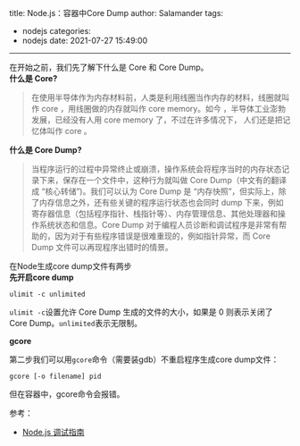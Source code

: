 title: Node.js：容器中Core Dump
author: Salamander
tags:
  - nodejs
categories:
  - nodejs
date: 2021-07-27 15:49:00
---
在开始之前，我们先了解下什么是 Core 和 Core Dump。  
**什么是 Core?**  
> 在使用半导体作为内存材料前，人类是利用线圈当作内存的材料，线圈就叫作 core ，用线圈做的内存就叫作 core memory。如今 ，半导体工业澎勃发展，已经没有人用 core memory 了，不过在许多情况下， 人们还是把记忆体叫作 core 。

**什么是 Core Dump?**  

>  当程序运行的过程中异常终止或崩溃，操作系统会将程序当时的内存状态记录下来，保存在一个文件中，这种行为就叫做 Core Dump（中文有的翻译成 “核心转储”)。我们可以认为 Core Dump 是 “内存快照”，但实际上，除了内存信息之外，还有些关键的程序运行状态也会同时 dump 下来，例如寄存器信息（包括程序指针、栈指针等）、内存管理信息、其他处理器和操作系统状态和信息。Core Dump 对于编程人员诊断和调试程序是非常有帮助的，因为对于有些程序错误是很难重现的，例如指针异常，而 Core Dump 文件可以再现程序出错时的情景。  
  

在Node生成core dump文件有两步  
**先开启core dump**  

```
ulimit -c unlimited
```
`ulimit -c`设置允许 Core Dump 生成的文件的大小，如果是 0 则表示关闭了 Core Dump。`unlimited`表示无限制。

**gcore**

第二步我们可以用`gcore`命令（需要装gdb）不重启程序生成core dump文件：
```
gcore [-o filename] pid
```
但在容器中，gcore命令会报错。








参考：
* [Node.js 调试指南](https://www.bookstack.cn/read/node-in-debugging/2.1gcorellnode.md)